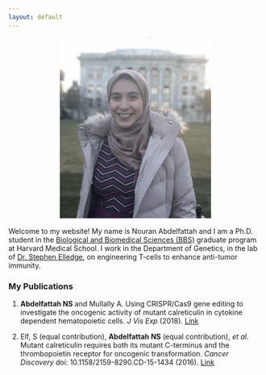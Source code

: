 ```yaml
---
layout: default
---
```


<div style="text-align:center"><img src="images/Nouran.JPG" width="300"></div>

Welcome to my website! My name is Nouran Abdelfattah and I am a Ph.D. student in the [Biological and Biomedical Sciences (BBS)](http://www.hms.harvard.edu/dms/bbs/) graduate program at Harvard Medical School. I work in the Department of Genetics, in the lab of [Dr. Stephen Elledge](https://elledge.hms.harvard.edu/), on engineering T-cells to enhance anti-tumor immunity.

### My Publications

1. **Abdelfattah NS** and Mullally A. Using CRISPR/Cas9 gene editing to investigate the oncogenic activity of mutant calreticulin in cytokine dependent hematopoietic cells. *J Vis Exp* (2018). [Link](https://www.jove.com/video/56726/using-crisprcas9-gene-editing-to-investigate-oncogenic-activity)

2. Elf, S (equal contribution), **Abdelfattah NS** (equal contribution), *et al*. Mutant calreticulin requires both its mutant C-terminus and the thrombopoietin receptor for oncogenic transformation. *Cancer Discovery* doi: 10.1158/2159-8290.CD-15-1434 (2016). [Link](http://cancerdiscovery.aacrjournals.org/content/6/4/368.long)

<!-- ![alt text](images/Nouran.JPG) -->
